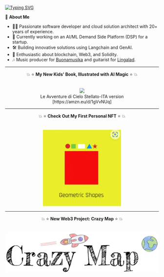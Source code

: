[![Typing SVG](https://readme-typing-svg.demolab.com?font=Fira+Code&duration=3000&pause=500&color=36BCF7FF&width=435&lines=Hi+there%2C+I'm+Luca%F0%9F%91%8B;Love+%F0%9F%96%A4+Code+🧑‍💻+and+Play++🎸)](https://git.io/typing-svg)

📌 **About Me**

- 👨‍💻 Passionate software developer and cloud solution architect with 20+ years of experience.
- 🔭 Currently working on an AI/ML Demand Side Platform (DSP) for a startup.   
- 🛠️ Building innovative solutions using Langchain and GenAI.
- 🌱 Enthusiastic about blockchain, Web3, and Solidity.
- 🎶 Music producer for [Buonamusika](https://www.instagram.com/buonamusika/?hl=en) and guitarist for [Lingalad](https://it.wikipedia.org/wiki/Lingalad).

-------------

<div align="center">

💥 ⭐ **My New Kids' Book, Illustrated with AI Magic** ⭐ 💥 

<br/>

<a href="https://amzn.eu/d/1gVvNUq" target="_blank">
    <img src="./Cover-github.png" width="256"/>
</a>
<br/>
Le Avventure di Cielo Stellato-ITA version <br/>
[https://amzn.eu/d/1gVvNUq]
</div>



---

<div align="center">

💥 ⭐ **Check Out My First Personal NFT** ⭐ 💥 

<br/>

<a href="https://opensea.io/collection/geometricshapes-v3" target="_blank">
    <img src="./geometric shape.png" width="256"/>
    
    
</a>

</div>

---

<div align="center">

💥 ⭐ **New Web3 Project: Crazy Map** ⭐ 💥 

<br/>

<a href="https://github.com/NTTLuke/crazymap" target="_blank">
    <img src="https://github.com/NTTLuke/crazymap/blob/main/app/DRAFT/Logo.jpg?raw=true" width="500"/>
</a>

</div>
